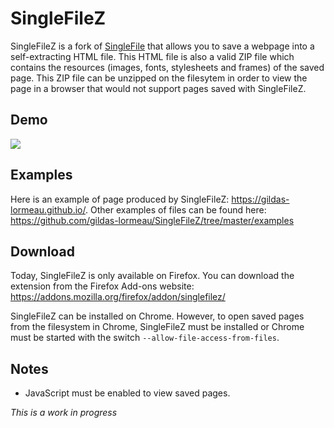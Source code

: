 # SingleFileZ
SingleFileZ is a fork of [SingleFile](https://addons.mozilla.org/en-US/firefox/addon/single-file) that allows you to save a webpage into a self-extracting HTML file. This HTML file is also a valid ZIP file which contains the resources (images, fonts, stylesheets and frames) of the saved page. This ZIP file can be unzipped on the filesytem in order to view the page in a browser that would not support pages saved with SingleFileZ.

## Demo
![](demo/demo-sfz.gif)

## Examples
Here is an example of page produced by SingleFileZ: https://gildas-lormeau.github.io/. Other examples of files can be found here: https://github.com/gildas-lormeau/SingleFileZ/tree/master/examples

## Download
Today, SingleFileZ is only available on Firefox. You can download the extension from the Firefox Add-ons website: https://addons.mozilla.org/firefox/addon/singlefilez/

SingleFileZ can be installed on Chrome. However, to open saved pages from the filesystem in Chrome, SingleFileZ must be installed or Chrome must be started with the switch `--allow-file-access-from-files`.

## Notes
 - JavaScript must be enabled to view saved pages.

*This is a work in progress*
